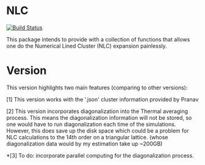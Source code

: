 # NLC

[![Build Status](https://github.com/zyt329/NLC.jl/actions/workflows/CI.yml/badge.svg?branch=main)](https://github.com/zyt329/NLC.jl/actions/workflows/CI.yml?query=branch%3Amain)

This package intends to provide with a collection of functions that allows one do the Numerical Lined Cluster (NLC) expansion painlessly. 

# Version

This version highlights two main features (comparing to other versions):

[1] This version works with the '.json' cluster information provided by Pranav

[2] This version incorporates diagonalization into the Thermal averaging process. This means the diagonalization information will not be stored, so one would have to run diagonalization each time of the simulations. However, this does save up the disk space which could be a problem for NLC calculations to the 14th order on a triangular lattice. (whose diagonalization data would by my estimation take up ~200GB)

*[3] To do: incorporate parallel computing for the diagonalization process.  